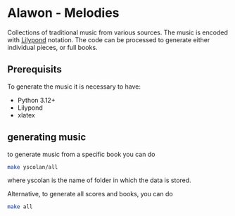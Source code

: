 # Alawon - Melodies
Collections of traditional music from various sources.
The music is encoded with [Lilypond](https://lilypond.org/) notation.
The code can be processed to generate either individual pieces, or full books.


## Prerequisits

To generate the music it is necessary to have:
* Python 3.12+
* Lilypond
* xlatex

## generating music

to generate music from a specific book you can do
```bash
make yscolan/all
```
where yscolan is the name of folder in which the data is stored.

Alternative, to generate all scores and books, you can do
```bash
make all
```
